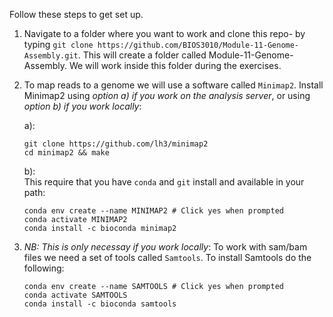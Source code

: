 Follow these steps to get set up. 

1. Navigate to a folder where you want to work and clone this repo- by typing `git clone https://github.com/BIOS3010/Module-11-Genome-Assembly.git`. This will create a folder called Module-11-Genome-Assembly. We will work inside this folder during the exercises.
2. To map reads to a genome we will use a software called `Minimap2`. Install Minimap2 using _option a) if you work on the analysis server_, or using _option b) if you work locally_:  

   a):  
   ```
   git clone https://github.com/lh3/minimap2
   cd minimap2 && make
   ```
   
   b):  
   This require that you have `conda` and `git` install and available in your path:  
   ```
   conda env create --name MINIMAP2 # Click yes when prompted
   conda activate MINIMAP2
   conda install -c bioconda minimap2
   ```
3. _NB: This is only necessay if you work locally_: To work with sam/bam files we need a set of tools called `Samtools`. To install Samtools do the following:

   ```
   conda env create --name SAMTOOLS # Click yes when prompted
   conda activate SAMTOOLS
   conda install -c bioconda samtools
   ```
  
